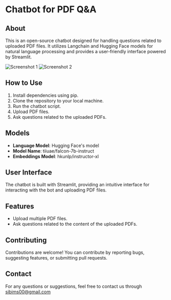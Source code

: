 # Chatbot for PDF Q&A

## About
This is an open-source chatbot designed for handling questions related to uploaded PDF files. It utilizes Langchain and Hugging Face models for natural language processing and provides a user-friendly interface powered by Streamlit.

![Screenshot 1](/path/to/screenshot1.png)
![Screenshot 2](/path/to/screenshot2.png)

## How to Use
1. Install dependencies using pip.
2. Clone the repository to your local machine.
3. Run the chatbot script.
4. Upload PDF files.
5. Ask questions related to the uploaded PDFs.

## Models
- **Language Model**: Hugging Face's model
- **Model Name**: tiiuae/falcon-7b-instruct
- **Embeddings Model**: hkunlp/instructor-xl

## User Interface
The chatbot is built with Streamlit, providing an intuitive interface for interacting with the bot and uploading PDF files.

## Features
- Upload multiple PDF files.
- Ask questions related to the content of the uploaded PDFs.

## Contributing
Contributions are welcome! You can contribute by reporting bugs, suggesting features, or submitting pull requests.

## Contact
For any questions or suggestions, feel free to contact us through sibims00@gmail.com
